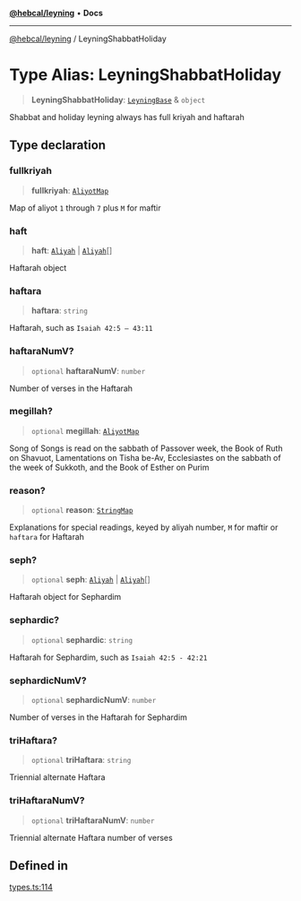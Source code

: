 [**@hebcal/leyning**](../README.md) • **Docs**

***

[@hebcal/leyning](../globals.md) / LeyningShabbatHoliday

# Type Alias: LeyningShabbatHoliday

> **LeyningShabbatHoliday**: [`LeyningBase`](LeyningBase.md) & `object`

Shabbat and holiday leyning always has full kriyah and haftarah

## Type declaration

### fullkriyah

> **fullkriyah**: [`AliyotMap`](AliyotMap.md)

Map of aliyot `1` through `7` plus `M` for maftir

### haft

> **haft**: [`Aliyah`](Aliyah.md) \| [`Aliyah`](Aliyah.md)[]

Haftarah object

### haftara

> **haftara**: `string`

Haftarah, such as `Isaiah 42:5 – 43:11`

### haftaraNumV?

> `optional` **haftaraNumV**: `number`

Number of verses in the Haftarah

### megillah?

> `optional` **megillah**: [`AliyotMap`](AliyotMap.md)

Song of Songs is read on the sabbath of Passover week, the Book of Ruth on Shavuot, Lamentations on Tisha be-Av, Ecclesiastes on the sabbath of the week of Sukkoth, and the Book of Esther on Purim

### reason?

> `optional` **reason**: [`StringMap`](StringMap.md)

Explanations for special readings, keyed by aliyah number, `M` for maftir or `haftara` for Haftarah

### seph?

> `optional` **seph**: [`Aliyah`](Aliyah.md) \| [`Aliyah`](Aliyah.md)[]

Haftarah object for Sephardim

### sephardic?

> `optional` **sephardic**: `string`

Haftarah for Sephardim, such as `Isaiah 42:5 - 42:21`

### sephardicNumV?

> `optional` **sephardicNumV**: `number`

Number of verses in the Haftarah for Sephardim

### triHaftara?

> `optional` **triHaftara**: `string`

Triennial alternate Haftara

### triHaftaraNumV?

> `optional` **triHaftaraNumV**: `number`

Triennial alternate Haftara number of verses

## Defined in

[types.ts:114](https://github.com/hebcal/hebcal-leyning/blob/40b5eb1606b3ea086311ad0bbcf740bb6031ecb8/src/types.ts#L114)
